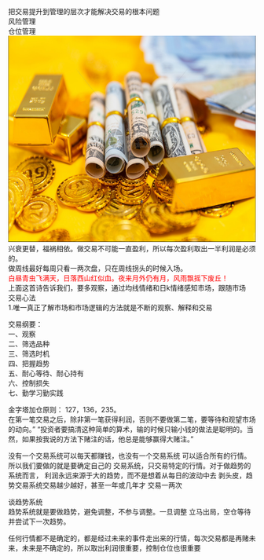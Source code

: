 把交易提升到管理的层次才能解决交易的根本问题  
风险管理  
仓位管理  
<img src="images/gold.PNG" style="height:420px;width:100%;"></img>
兴衰更替，福祸相依。做交易不可能一直盈利，所以每次盈利取出一半利润是必须的。  
做周线最好每周只看一两次盘，只在周线拐头的时候入场。    
<font color="red">白昼青虫飞满天，日落西山红似血。夜来月外仍有月，风雨飘摇下废丘！</font>  
上面这首诗告诉我们，要多观察，通过均线情绪和日k情绪感知市场，跟随市场  
交易心法  
1.唯一真正了解市场和市场逻辑的方法就是不断的观察、解释和交易  

交易纲要：  
一、观察  
二、筛选品种  
三、筛选时机  
四、把握趋势  
五、耐心等待、耐心持有  
六、控制损失  
七、勤学习勤实践

金字塔加仓原则：
127，136，235。  
在第一笔交易之后，除非第一笔获得利润，否则不要做第二笔，要等待和观望市场的动向。”
“投资者要搞清这种简单的算术，输的时候只输小钱的做法是聪明的。当然，如果按我说的方法下赌注的话，他总是能够赢得大赌注。”


没有一个交易系统可以每天都赚钱，也没有一个交易系统
可以适合所有的行情。所以我们要做的就是要确定自己的
交易系统，只交易特定的行情。对于做趋势的系统而言，
利润永远来源于大的趋势，而不是想着从每日的波动中去
剥头皮，趋势交易系统交易越少越好，甚至一年或几年才
交易一两次  

谈趋势系统  
趋势系统就是要做趋势，避免调整，不参与调整。一旦调整
立马出局，空仓等待并尝试下一次趋势。  

任何行情都不是确定的，都是经过未来的事件走出来的行情，每次交易都是再赌未来，未来是不确定的，所以取出利润很重要，控制仓位也很重要  
